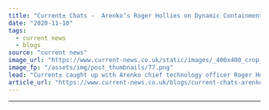 ```yaml
---
title: "Current± Chats -  Arenko’s Roger Hollies on Dynamic Containment and the growth of batteries"
date: "2020-11-10"
tags: 
  - current news
  - blogs
source: "current news"
image_url: "https://www.current-news.co.uk/static/images/_400x400_crop_center-center/Roger-Hollies-Credit-Arenko.png"
image_fp: "/assets/img/post_thumbnails/77.png"
lead: "Current± caught up with Arenko chief technology officer Roger Hollies about how Dynamic Containment works, the growth of batteries in the UK and searching for the next big thing."
article_url: "https://www.current-news.co.uk/blogs/current-chats-arenkos-roger-hollies-on-dynamic-containment-and-the-growth-of-batteries?utm_source=rss-feeds&utm_medium=rss&utm_campaign=rss"
---
```


---

